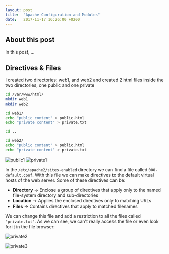 ```yaml
---
layout: post
title:  "Apache Configuration and Modules"
date:   2017-11-17 16:26:00 +0200
---
```

## [](#header-2) About this post
In this post, ...

## [](#header-2) Directives & Files

I created two directories: web1, and web2 and created 2 html files inside the two directories, one public and one private

```bash
cd /var/www/html/
mkdir web1
mkdir web2

cd web1/
echo "public content" > public.html
echo "private content" > private.txt

cd ..

cd web2/
echo "public content" > public.html
echo "private content" > private.txt
```

![public1]()
![private1]()

In the `/etc/apache2/sites-enabled` directory we can find a file called `000-default.conf`. With this file we can make directives to the default virtual hosts of the web server. Some of these directives can be:

- **Directory** -> Enclose a group of directives that apply only to the named file-system directory and sub-directories
- **Location** -> Applies the enclosed directives only to matching URLs
- **Files** -> Contains directives that apply to matched filenames

We can change this file and add a <Files> restriction to all the files called `"private.txt"`. As we can see, we can't really access the file or even look for it in the file browser:

![private2]()

![private3]()
